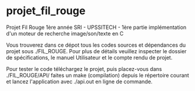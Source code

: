 # projet_fil_rouge
Projet Fil Rouge 1ère année SRI - UPSSITECH - 1ère partie implémentation d'un moteur de recherche image/son/texte en C

Vous trouverez dans ce dépot tous les codes sources et dépendances du projet sous ./FIL_ROUGE.
Pour plus de détails veuillez inspecter le dossier de spécifications, le manuel Utilisateur et le compte rendu de projet.

Pour tester le code téléchargez le projet, puis placez-vous dans ./FIL_ROUGE/API/ faites un make (compilation) depuis le répertoire courant et lancez l'application avec ./api.out en ligne de commande.

